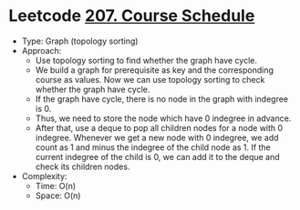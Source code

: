 # Leetcode [207. Course Schedule](https://leetcode.com/problems/course-schedule/)
- Type: Graph (topology sorting)
- Approach:
	- Use topology sorting to find whether the graph have cycle.
	- We build a graph for prerequisite as key and the corresponding course as values. Now we can use topology sorting to check whether the graph have cycle.
	- If the graph have cycle, there is no node in the graph with indegree is 0.
	- Thus, we need to store the node which have 0 indegree in advance.
	- After that, use a deque to pop all children nodes for a node with 0 indegree. Whenever we get a new node with 0 indegree, we add count as 1 and minus the indegree of the child node as 1. If the current indegree of the child is 0, we can add it to the deque and check its children nodes.
- Complexity:
	- Time: O(n)
	- Space: O(n)